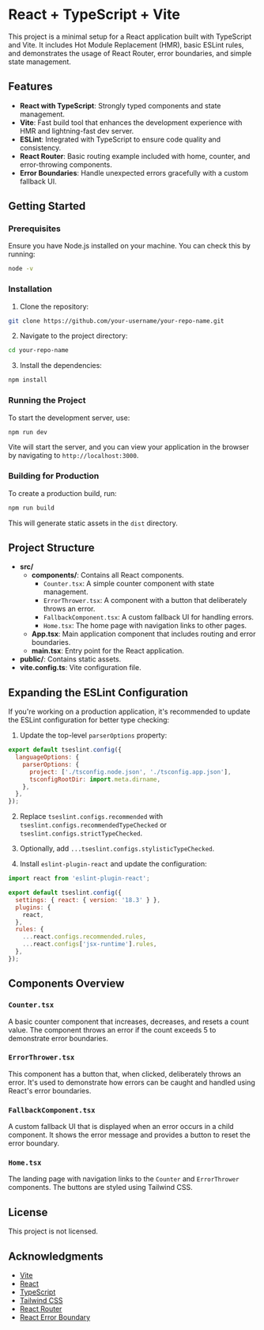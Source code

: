 
# React + TypeScript + Vite

This project is a minimal setup for a React application built with TypeScript and Vite. It includes Hot Module Replacement (HMR), basic ESLint rules, and demonstrates the usage of React Router, error boundaries, and simple state management.

## Features

- **React with TypeScript**: Strongly typed components and state management.
- **Vite**: Fast build tool that enhances the development experience with HMR and lightning-fast dev server.
- **ESLint**: Integrated with TypeScript to ensure code quality and consistency.
- **React Router**: Basic routing example included with home, counter, and error-throwing components.
- **Error Boundaries**: Handle unexpected errors gracefully with a custom fallback UI.

## Getting Started

### Prerequisites

Ensure you have Node.js installed on your machine. You can check this by running:

```bash
node -v
```

### Installation

1. Clone the repository:

```bash
git clone https://github.com/your-username/your-repo-name.git
```

2. Navigate to the project directory:

```bash
cd your-repo-name
```

3. Install the dependencies:

```bash
npm install
```

### Running the Project

To start the development server, use:

```bash
npm run dev
```

Vite will start the server, and you can view your application in the browser by navigating to `http://localhost:3000`.

### Building for Production

To create a production build, run:

```bash
npm run build
```

This will generate static assets in the `dist` directory.

## Project Structure

- **src/**
  - **components/**: Contains all React components.
    - `Counter.tsx`: A simple counter component with state management.
    - `ErrorThrower.tsx`: A component with a button that deliberately throws an error.
    - `FallbackComponent.tsx`: A custom fallback UI for handling errors.
    - `Home.tsx`: The home page with navigation links to other pages.
  - **App.tsx**: Main application component that includes routing and error boundaries.
  - **main.tsx**: Entry point for the React application.
- **public/**: Contains static assets.
- **vite.config.ts**: Vite configuration file.

## Expanding the ESLint Configuration

If you're working on a production application, it's recommended to update the ESLint configuration for better type checking:

1. Update the top-level `parserOptions` property:

```js
export default tseslint.config({
  languageOptions: {
    parserOptions: {
      project: ['./tsconfig.node.json', './tsconfig.app.json'],
      tsconfigRootDir: import.meta.dirname,
    },
  },
});
```

2. Replace `tseslint.configs.recommended` with `tseslint.configs.recommendedTypeChecked` or `tseslint.configs.strictTypeChecked`.

3. Optionally, add `...tseslint.configs.stylisticTypeChecked`.

4. Install `eslint-plugin-react` and update the configuration:

```js
import react from 'eslint-plugin-react';

export default tseslint.config({
  settings: { react: { version: '18.3' } },
  plugins: {
    react,
  },
  rules: {
    ...react.configs.recommended.rules,
    ...react.configs['jsx-runtime'].rules,
  },
});
```

## Components Overview

### `Counter.tsx`

A basic counter component that increases, decreases, and resets a count value. The component throws an error if the count exceeds 5 to demonstrate error boundaries.

### `ErrorThrower.tsx`

This component has a button that, when clicked, deliberately throws an error. It's used to demonstrate how errors can be caught and handled using React's error boundaries.

### `FallbackComponent.tsx`

A custom fallback UI that is displayed when an error occurs in a child component. It shows the error message and provides a button to reset the error boundary.

### `Home.tsx`

The landing page with navigation links to the `Counter` and `ErrorThrower` components. The buttons are styled using Tailwind CSS.

## License

This project is not licensed.

## Acknowledgments

- [Vite](https://vitejs.dev/)
- [React](https://reactjs.org/)
- [TypeScript](https://www.typescriptlang.org/)
- [Tailwind CSS](https://tailwindcss.com/)
- [React Router](https://reactrouter.com/)
- [React Error Boundary](https://github.com/bvaughn/react-error-boundary)

